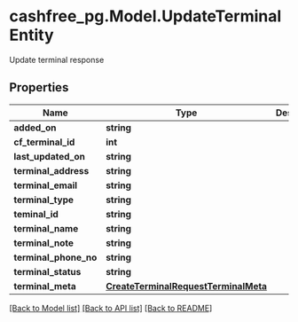 # cashfree_pg.Model.UpdateTerminalEntity
Update terminal response

## Properties

Name | Type | Description | Notes
------------ | ------------- | ------------- | -------------
**added_on** | **string** |  | [optional] 
**cf_terminal_id** | **int** |  | [optional] 
**last_updated_on** | **string** |  | [optional] 
**terminal_address** | **string** |  | [optional] 
**terminal_email** | **string** |  | [optional] 
**terminal_type** | **string** |  | [optional] 
**teminal_id** | **string** |  | [optional] 
**terminal_name** | **string** |  | [optional] 
**terminal_note** | **string** |  | [optional] 
**terminal_phone_no** | **string** |  | [optional] 
**terminal_status** | **string** |  | [optional] 
**terminal_meta** | [**CreateTerminalRequestTerminalMeta**](CreateTerminalRequestTerminalMeta.md) |  | [optional] 

[[Back to Model list]](../README.md#documentation-for-models) [[Back to API list]](../README.md#documentation-for-api-endpoints) [[Back to README]](../README.md)

